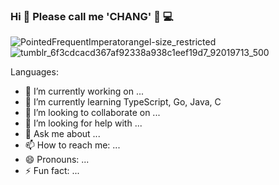### Hi  👋  Please  call  me  'CHANG'  🐘  💻

![PointedFrequentImperatorangel-size_restricted](https://github.com/changthatsmynem/changthatsmynem/assets/90864879/8aa931d0-3012-4b28-a7fa-1701593ab047)&nbsp; &nbsp; &nbsp;![tumblr_6f3cdcacd367af92338a938c1eef19d7_92019713_500](https://github.com/changthatsmynem/changthatsmynem/assets/90864879/c6beede2-5abd-4edd-9b9f-8b132412bdef)


Languages:

<!--HTML5 -->

<!-- Figma -->

- 🔭 I’m currently working on ...
- 🌱 I’m currently learning TypeScript, Go, Java, C
- 👯 I’m looking to collaborate on ...
- 🤔 I’m looking for help with ...
- 💬 Ask me about ...
- 📫 How to reach me: ...
- 😄 Pronouns: ...
- ⚡ Fun fact: ...
